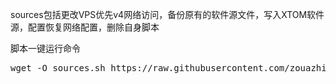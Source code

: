 sources包括更改VPS优先v4网络访问，备份原有的软件源文件，写入XTOM软件源，配置恢复网络配置，删除自身脚本


脚本一键运行命令 

<pre class="language-markup">wget -O sources.sh https://raw.githubusercontent.com/zouazhi/zouazhi/refs/heads/main/sources.sh && sudo bash sources.sh<code></code></pre>

